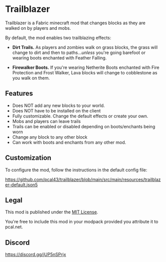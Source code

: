 # Trailblazer

Trailblazer is a Fabric minecraft mod that changes blocks as they are walked on by players and mobs.

By default, the mod enables two trailblazing effects:

* **Dirt Trails.**  As players and zombies walk on grass blocks, the grass will change to dirt and then to paths...*unless* you're going barefoot or wearing boots enchanted with Feather Falling.

* **Firewalker Boots.**  If you're wearing Netherite Boots enchanted with Fire Protection and Frost Walker, Lava blocks will change to cobblestone as you walk on them.

## Features
* Does NOT add any new blocks to your world.  
* Does NOT have to be installed on the client
* Fully customizable.  Change the default effects or create your own.
* Mobs and players can leave trails
* Trails can be enabled or disabled depending on boots/enchants being worn
* Change any block to any other block
* Can work with boots and enchants from any other mod.

## Customization

To configure the mod, follow the instructions in the default config file:

https://github.com/pcal43/trailblazer/blob/main/src/main/resources/trailblazer-default.json5


## Legal

This mod is published under the [MIT License](LICENSE).

You're free to include this mod in your modpack provided you attribute it to pcal.net.

## Discord

https://discord.gg/jUP5nSPrjx
